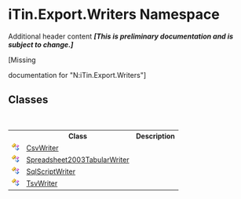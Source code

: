 # iTin.Export.Writers Namespace
Additional header content _**\[This is preliminary documentation and is subject to change.\]**_

\[Missing <summary> documentation for "N:iTin.Export.Writers"\]


## Classes
&nbsp;<table><tr><th></th><th>Class</th><th>Description</th></tr><tr><td>![Public class](media/pubclass.gif "Public class")</td><td><a href="fb959caf-1159-aa29-032e-feb51e7d17a8">CsvWriter</a></td><td /></tr><tr><td>![Public class](media/pubclass.gif "Public class")</td><td><a href="86555d08-0547-8410-ce91-87da7c9c9a38">Spreadsheet2003TabularWriter</a></td><td /></tr><tr><td>![Public class](media/pubclass.gif "Public class")</td><td><a href="74ded544-3bc4-c8f9-da81-6a3532539ba8">SqlScriptWriter</a></td><td /></tr><tr><td>![Public class](media/pubclass.gif "Public class")</td><td><a href="e8b1f863-79c8-7e03-e514-e70ca0227fab">TsvWriter</a></td><td /></tr></table>&nbsp;
